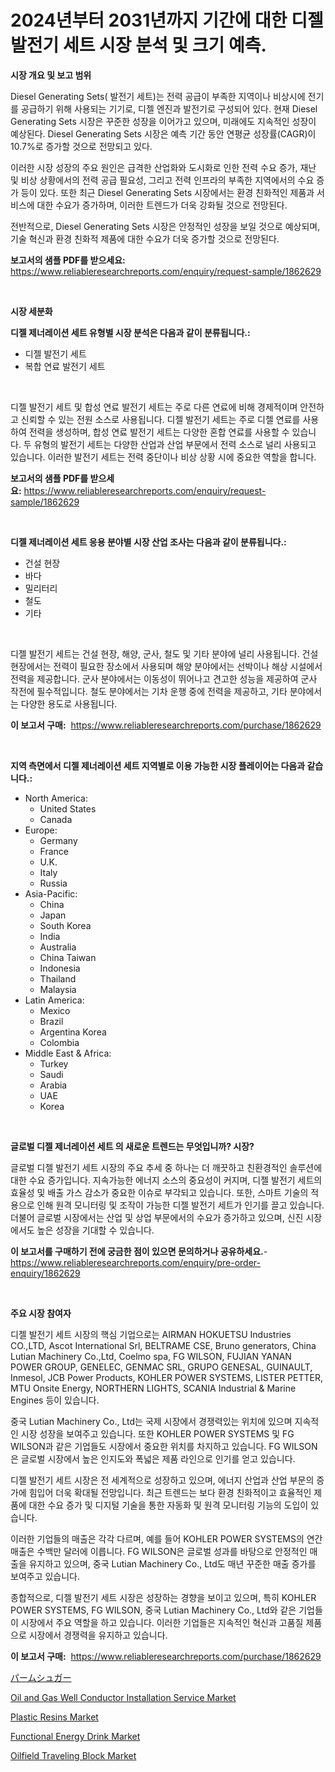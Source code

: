 <p><h1>2024년부터 2031년까지 기간에 대한 디젤 발전기 세트 시장 분석 및 크기 예측.</h1></p><p><strong>시장 개요 및 보고 범위</strong></p>
<p><p>Diesel Generating Sets( 발전기 세트)는 전력 공급이 부족한 지역이나 비상시에 전기를 공급하기 위해 사용되는 기기로, 디젤 엔진과 발전기로 구성되어 있다. 현재 Diesel Generating Sets 시장은 꾸준한 성장을 이어가고 있으며, 미래에도 지속적인 성장이 예상된다. Diesel Generating Sets 시장은 예측 기간 동안 연평균 성장률(CAGR)이 10.7%로 증가할 것으로 전망되고 있다.</p><p>이러한 시장 성장의 주요 원인은 급격한 산업화와 도시화로 인한 전력 수요 증가, 재난 및 비상 상황에서의 전력 공급 필요성, 그리고 전력 인프라의 부족한 지역에서의 수요 증가 등이 있다. 또한 최근 Diesel Generating Sets 시장에서는 환경 친화적인 제품과 서비스에 대한 수요가 증가하며, 이러한 트렌드가 더욱 강화될 것으로 전망된다.</p><p>전반적으로, Diesel Generating Sets 시장은 안정적인 성장을 보일 것으로 예상되며, 기술 혁신과 환경 친화적 제품에 대한 수요가 더욱 증가할 것으로 전망된다.</p></p>
<p><strong>보고서의 샘플 PDF를 받으세요:</strong> <a href="https://www.reliableresearchreports.com/enquiry/request-sample/1862629">https://www.reliableresearchreports.com/enquiry/request-sample/1862629</a></p>
<p>&nbsp;</p>
<p><strong>시장 세분화</strong></p>
<p><strong>디젤 제너레이션 세트 유형별 시장 분석은 다음과 같이 분류됩니다.:</strong></p>
<p><ul><li>디젤 발전기 세트</li><li>복합 연료 발전기 세트</li></ul></p>
<p>&nbsp;</p>
<p><p>디젤 발전기 세트 및 합성 연료 발전기 세트는 주로 다른 연료에 비해 경제적이며 안전하고 신뢰할 수 있는 전원 소스로 사용됩니다. 디젤 발전기 세트는 주로 디젤 연료를 사용하여 전력을 생성하며, 합성 연료 발전기 세트는 다양한 혼합 연료를 사용할 수 있습니다. 두 유형의 발전기 세트는 다양한 산업과 산업 부문에서 전력 소스로 널리 사용되고 있습니다. 이러한 발전기 세트는 전력 중단이나 비상 상황 시에 중요한 역할을 합니다.</p></p>
<p><strong>보고서의 샘플 PDF를 받으세요:</strong>&nbsp;<a href="https://www.reliableresearchreports.com/enquiry/request-sample/1862629">https://www.reliableresearchreports.com/enquiry/request-sample/1862629</a></p>
<p>&nbsp;</p>
<p><strong> 디젤 제너레이션 세트 응용 분야별 시장 산업 조사는 다음과 같이 분류됩니다.:</strong></p>
<p><ul><li>건설 현장</li><li>바다</li><li>밀리터리</li><li>철도</li><li>기타</li></ul></p>
<p>&nbsp;</p>
<p><p>디젤 발전기 세트는 건설 현장, 해양, 군사, 철도 및 기타 분야에 널리 사용됩니다. 건설 현장에서는 전력이 필요한 장소에서 사용되며 해양 분야에서는 선박이나 해상 시설에서 전력을 제공합니다. 군사 분야에서는 이동성이 뛰어나고 견고한 성능을 제공하여 군사 작전에 필수적입니다. 철도 분야에서는 기차 운행 중에 전력을 제공하고, 기타 분야에서는 다양한 용도로 사용됩니다.</p></p>
<p><strong>이 보고서 구매:</strong>&nbsp; <a href="https://www.reliableresearchreports.com/purchase/1862629">https://www.reliableresearchreports.com/purchase/1862629</a></p>
<p>&nbsp;</p>
<p><strong>지역 측면에서 디젤 제너레이션 세트 지역별로 이용 가능한 시장 플레이어는 다음과 같습니다.:</strong></p>
<p><ul>
    <li>
        North America:
        <ul>
            <li>United States</li>
            <li>Canada</li>
        </ul>
    </li>
    <li>
        Europe:
        <ul>
            <li>Germany</li>
            <li>France</li>
            <li>U.K.</li>
            <li>Italy</li>
            <li>Russia</li>
        </ul>
    </li>
    <li>
        Asia-Pacific:
        <ul>
            <li>China</li>
            <li>Japan</li>
            <li>South Korea</li>
            <li>India</li>
            <li>Australia</li>
            <li>China Taiwan</li>
            <li>Indonesia</li>
            <li>Thailand</li>
            <li>Malaysia</li>
        </ul>
    </li>
    <li>
        Latin America:
        <ul>
            <li>Mexico</li>
            <li>Brazil</li>
            <li>Argentina Korea</li>
            <li>Colombia</li>
        </ul>
    </li>
    <li>
        Middle East & Africa:
        <ul>
            <li>Turkey</li>
            <li>Saudi</li>
            <li>Arabia</li>
            <li>UAE</li>
            <li>Korea</li>
        </ul>
    </li>
    </ul></p>
<p>&nbsp;</p>
<p><strong>글로벌 디젤 제너레이션 세트 의 새로운 트렌드는 무엇입니까? 시장?</strong></p>
<p><p>글로벌 디젤 발전기 세트 시장의 주요 추세 중 하나는 더 깨끗하고 친환경적인 솔루션에 대한 수요 증가입니다. 지속가능한 에너지 소스의 중요성이 커지며, 디젤 발전기 세트의 효율성 및 배출 가스 감소가 중요한 이슈로 부각되고 있습니다. 또한, 스마트 기술의 적용으로 인해 원격 모니터링 및 조작이 가능한 디젤 발전기 세트가 인기를 끌고 있습니다. 더불어 글로벌 시장에서는 산업 및 상업 부문에서의 수요가 증가하고 있으며, 신진 시장에서도 높은 성장을 기대할 수 있습니다.</p></p>
<p><strong>이 보고서를 구매하기 전에 궁금한 점이 있으면 문의하거나 공유하세요.</strong>- <a href="https://www.reliableresearchreports.com/enquiry/pre-order-enquiry/1862629">https://www.reliableresearchreports.com/enquiry/pre-order-enquiry/1862629</a></p>
<p>&nbsp;</p>
<p><strong>주요 시장 참여자</strong></p>
<p><p>디젤 발전기 세트 시장의 핵심 기업으로는 AIRMAN HOKUETSU Industries CO.,LTD, Ascot International Srl, BELTRAME CSE, Bruno generators, China Lutian Machinery Co.,Ltd, Coelmo spa, FG WILSON, FUJIAN YANAN POWER GROUP, GENELEC, GENMAC SRL, GRUPO GENESAL, GUINAULT, Inmesol, JCB Power Products, KOHLER POWER SYSTEMS, LISTER PETTER, MTU Onsite Energy, NORTHERN LIGHTS, SCANIA Industrial & Marine Engines 등이 있습니다. </p><p>중국 Lutian Machinery Co., Ltd는 국제 시장에서 경쟁력있는 위치에 있으며 지속적인 시장 성장을 보여주고 있습니다. 또한 KOHLER POWER SYSTEMS 및 FG WILSON과 같은 기업들도 시장에서 중요한 위치를 차지하고 있습니다. FG WILSON은 글로벌 시장에서 높은 인지도와 폭넓은 제품 라인으로 인기를 얻고 있습니다. </p><p>디젤 발전기 세트 시장은 전 세계적으로 성장하고 있으며, 에너지 산업과 산업 부문의 증가에 힘입어 더욱 확대될 전망입니다. 최근 트렌드는 보다 환경 친화적이고 효율적인 제품에 대한 수요 증가 및 디지털 기술을 통한 자동화 및 원격 모니터링 기능의 도입이 있습니다.</p><p>이러한 기업들의 매출은 각각 다르며, 예를 들어 KOHLER POWER SYSTEMS의 연간 매출은 수백만 달러에 이릅니다. FG WILSON은 글로벌 성과를 바탕으로 안정적인 매출을 유지하고 있으며, 중국 Lutian Machinery Co., Ltd도 매년 꾸준한 매출 증가를 보여주고 있습니다. </p><p>종합적으로, 디젤 발전기 세트 시장은 성장하는 경향을 보이고 있으며, 특히 KOHLER POWER SYSTEMS, FG WILSON, 중국 Lutian Machinery Co., Ltd와 같은 기업들이 시장에서 주요 역할을 하고 있습니다. 이러한 기업들은 지속적인 혁신과 고품질 제품으로 시장에서 경쟁력을 유지하고 있습니다.</p></p>
<p><strong>이 보고서 구매:</strong>&nbsp;&nbsp;<a href="https://www.reliableresearchreports.com/purchase/1862629">https://www.reliableresearchreports.com/purchase/1862629</a></p>
<p><p><a href="https://medium.com/@susanjprice2023/2024%E5%B9%B4%E3%81%8B%E3%82%892031%E5%B9%B4%E3%81%BE%E3%81%A7%E3%81%AE%E6%9C%9F%E9%96%93%E3%81%AB%E4%BA%88%E6%B8%AC%E3%81%95%E3%82%8C%E3%81%9F%E3%83%91%E3%83%BC%E3%83%A0%E3%82%B7%E3%83%A5%E3%82%AC%E3%83%BC%E5%B8%82%E5%A0%B4%E3%81%AE%E5%8B%95%E5%90%91%E3%81%A8%E5%B8%82%E5%A0%B4%E5%88%86%E6%9E%90-bfbb01c625fc">パームシュガー</a></p><p><a href="https://boundless-drawbridge-702.notion.site/Decoding-the-Oil-and-Gas-Well-Conductor-Installation-Service-Market-A-Deep-Dive-into-the-Latest-Mar-1cd428b6bef74419971e839ce4779c81">Oil and Gas Well Conductor Installation Service Market</a></p><p><a href="https://github.com/bmorecock/Market-Research-Report-List-2/blob/main/plastic-resins-market.md">Plastic Resins Market</a></p><p><a href="https://view.publitas.com/reportprime-1/functional-energy-drink-market-size-market-share-and-global-market-analysis-report-2024-2031/">Functional Energy Drink Market</a></p><p><a href="https://natural-crush-b99.notion.site/Oilfield-Traveling-Block-Market-Centers-on-Aspects-such-as-Market-Growth-Market-Share-Market-Oppor-27a9bc8de2b746f68ca13cb3e2bd62df">Oilfield Traveling Block Market</a></p></p>
